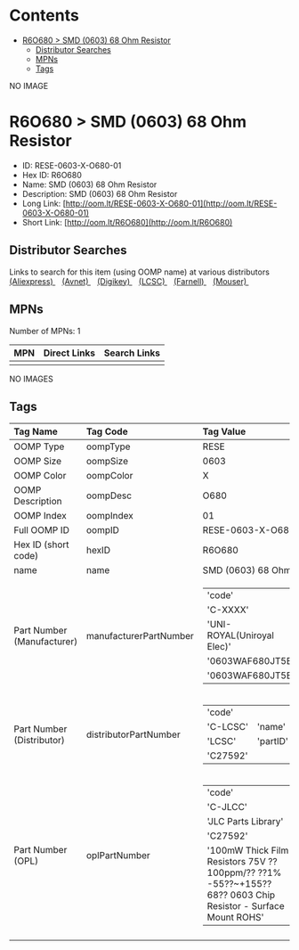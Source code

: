 



Contents
========

* [R6O680 > SMD (0603) 68 Ohm Resistor](#r6o680--smd-0603-68-ohm-resistor)
	* [Distributor Searches](#distributor-searches)
	* [MPNs](#mpns)
	* [Tags](#tags)
  
NO IMAGE  
# R6O680 > SMD (0603) 68 Ohm Resistor

- ID: RESE-0603-X-O680-01
- Hex ID: R6O680
- Name: SMD (0603) 68 Ohm Resistor
- Description: SMD (0603) 68 Ohm Resistor
- Long Link: [http://oom.lt/RESE-0603-X-O680-01](http://oom.lt/RESE-0603-X-O680-01)
- Short Link: [http://oom.lt/R6O680](http://oom.lt/R6O680)

## Distributor Searches
  
Links to search for this item (using OOMP name) at various distributors  
[(Aliexpress) ](https://www.aliexpress.com/wholesale?SearchText=1117SMD+0603+68+Ohm+Resistor)&nbsp;&nbsp;&nbsp;[(Avnet) ](https://www.avnet.com/shop/us/search/SMD+0603+68+Ohm+Resistor)&nbsp;&nbsp;&nbsp;[(Digikey) ](https://www.digikey.co.uk/en/products/result?s=SMD+0603+68+Ohm+Resistor)&nbsp;&nbsp;&nbsp;[(LCSC) ](https://www.lcsc.com/search?q=SMD+0603+68+Ohm+Resistor)&nbsp;&nbsp;&nbsp;[(Farnell) ](https://uk.farnell.com/search?st=SMD+0603+68+Ohm+Resistor)&nbsp;&nbsp;&nbsp;[(Mouser) ](https://www.mouser.com/c/?q=SMD+0603+68+Ohm+Resistor)&nbsp;&nbsp;&nbsp;
## MPNs
  
Number of MPNs: 1  

|MPN|Direct Links|Search Links|
| :--- | :--- | :--- |
||||
  
NO IMAGES  
## Tags
  

|Tag Name|Tag Code|Tag Value|
| :--- | :--- | :--- |
|OOMP Type|oompType|RESE|
|OOMP Size|oompSize|0603|
|OOMP Color|oompColor|X|
|OOMP Description|oompDesc|O680|
|OOMP Index|oompIndex|01|
|Full OOMP ID|oompID|RESE-0603-X-O680-01|
|Hex ID (short code)|hexID|R6O680|
|name|name|SMD (0603) 68 Ohm Resistor|
|Part Number (Manufacturer)|manufacturerPartNumber|<table><tr><td>'code'</td></tr><tr><td> 'C-XXXX'</td><td> 'name'</td></tr><tr><td> 'UNI-ROYAL(Uniroyal Elec)'</td><td> 'partID'</td></tr><tr><td> '0603WAF680JT5E'</td><td> 'partName'</td></tr><tr><td> '0603WAF680JT5E'</td></tr></table>|
|Part Number (Distributor)|distributorPartNumber|<table><tr><td>'code'</td></tr><tr><td> 'C-LCSC'</td><td> 'name'</td></tr><tr><td> 'LCSC'</td><td> 'partID'</td></tr><tr><td> 'C27592'</td></tr></table>|
|Part Number (OPL)|oplPartNumber|<table><tr><td>'code'</td></tr><tr><td> 'C-JLCC'</td><td> 'name'</td></tr><tr><td> 'JLC Parts Library'</td><td> 'partID'</td></tr><tr><td> 'C27592'</td><td> 'partName'</td></tr><tr><td> '100mW Thick Film Resistors 75V ??100ppm/?? ??1% -55??~+155?? 68?? 0603  Chip Resistor - Surface Mount ROHS'</td></tr></table>|
||||
